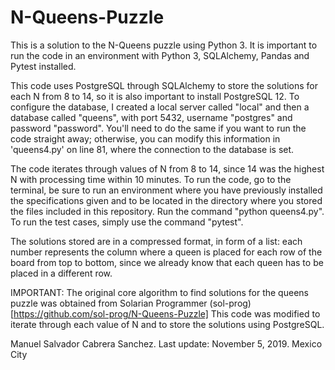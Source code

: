 # N-Queens-Puzzle

This is a solution to the N-Queens puzzle using Python 3. 
It is important to run the code in an environment with Python 3, SQLAlchemy, Pandas and Pytest installed.

This code uses PostgreSQL through SQLAlchemy to store the solutions for each N from 8 to 14, so it is also important to
install PostgreSQL 12. To configure the database, I created a local server called "local" and then a database called
"queens", with port 5432, username "postgres" and password "password". You'll need to do the same if you want to run the
code straight away; otherwise, you can modify this information in 'queens4.py' on line 81, where the connection
to the database is set.

The code iterates through values of N from 8 to 14, since 14 was the highest N with processing time within 10 minutes.
To run the code, go to the terminal, be sure to run an environment where you have previously installed the specifications given
and to be located in the directory where you stored the files included in this repository.
Run the command "python queens4.py". To run the test cases, simply use the command "pytest".

The solutions stored are in a compressed format, in form of a list: each number represents the column where a queen is placed
for each row of the board from top to bottom, since we already know that each queen has to be placed in a different row.

IMPORTANT: The original core algorithm to find solutions for the queens puzzle was obtained from Solarian Programmer 
(sol-prog) [https://github.com/sol-prog/N-Queens-Puzzle] This code was modified to iterate through each value of N and to
store the solutions using PostgreSQL.

Manuel Salvador Cabrera Sanchez.
Last update: November 5, 2019.
Mexico City
